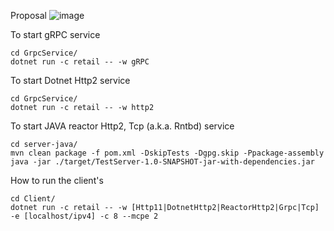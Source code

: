 
Proposal
![image](https://user-images.githubusercontent.com/6880899/172974154-57e81c2a-80d3-4e0c-8fa7-c1091fbc116d.png)




To start gRPC service
```
cd GrpcService/
dotnet run -c retail -- -w gRPC
```

To start Dotnet Http2 service
```
cd GrpcService/
dotnet run -c retail -- -w http2
```

To start JAVA reactor Http2, Tcp (a.k.a. Rntbd) service
```
cd server-java/
mvn clean package -f pom.xml -DskipTests -Dgpg.skip -Ppackage-assembly
java -jar ./target/TestServer-1.0-SNAPSHOT-jar-with-dependencies.jar
```

How to run the client's
```
cd Client/
dotnet run -c retail -- -w [Http11|DotnetHttp2|ReactorHttp2|Grpc|Tcp]  -e [localhost/ipv4] -c 8 --mcpe 2
```
